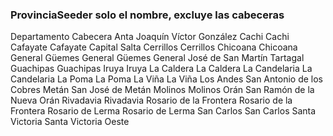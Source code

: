 ### ProvinciaSeeder solo el nombre, excluye las cabeceras
Departamento	Cabecera
Anta	Joaquín Víctor González
Cachi	Cachi
Cafayate	Cafayate
Capital	Salta
Cerrillos	Cerrillos
Chicoana	Chicoana
General Güemes	General Güemes
General José de San Martín	Tartagal
Guachipas	Guachipas
Iruya	Iruya
La Caldera	La Caldera
La Candelaria	La Candelaria
La Poma	La Poma
La Viña	La Viña
Los Andes	San Antonio de los Cobres
Metán	San José de Metán
Molinos	Molinos
Orán	San Ramón de la Nueva Orán
Rivadavia	Rivadavia
Rosario de la Frontera	Rosario de la Frontera
Rosario de Lerma	Rosario de Lerma
San Carlos	San Carlos
Santa Victoria	Santa Victoria Oeste